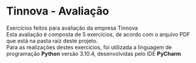 # Tinnova - Avaliação
Exercícios feitos para avaliação da empresa Tinnova
<br>
Esta avaliação é composta de 5 exercícios, de acordo com o arquivo PDF que está na pasta raiz deste projeto.
<br>
Para as realizações destes exercícios, foi utilizada a linguagem de programação **Python** versão 3.10.4, desenvolvidas pelo IDE **PyCharm**
